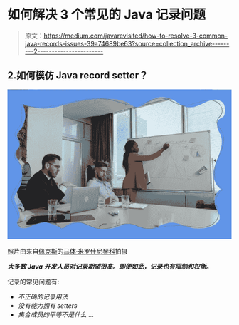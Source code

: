 # 如何解决 3 个常见的 Java 记录问题

> 原文：<https://medium.com/javarevisited/how-to-resolve-3-common-java-records-issues-39a74689be63?source=collection_archive---------2----------------------->

## 2.如何模仿 Java record setter？

![](img/a59864ce7fb1ae90137fcd5410eb7b25.png)

照片由来自[佩克斯](https://www.pexels.com/photo/woman-in-orange-long-sleeve-shirt-standing-beside-woman-in-black-long-sleeve-shirt-5439487/?utm_content=attributionCopyText&utm_medium=referral&utm_source=pexels)的[马体·米罗什尼琴科](https://www.pexels.com/@tima-miroshnichenko?utm_content=attributionCopyText&utm_medium=referral&utm_source=pexels)拍摄

***大多数 Java 开发人员对记录期望很高。即便如此，记录也有限制和权衡。***

记录的常见问题有:

*   *不正确的记录用法*
*   *没有能力拥有 setters*
*   *集合成员的平等不是什么* …